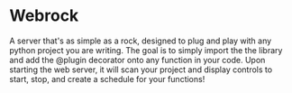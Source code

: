 # Webrock
A server that's as simple as a rock, designed to plug and play with any python project you are writing. 
The goal is to simply import the the library and add the @plugin decorator onto any function in your code.
Upon starting the web server, it will scan your project and display controls to start, stop, and create a schedule for your functions!
